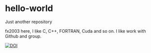 # hello-world
Just another repository

  fx2003 here, I like C, C++, FORTRAN, Cuda and so on.
  I like work with Github and group.

  [![DOI](https://zenodo.org/badge/22783/fx2003/hello-world.svg)](https://zenodo.org/badge/latestdoi/22783/fx2003/hello-world)

